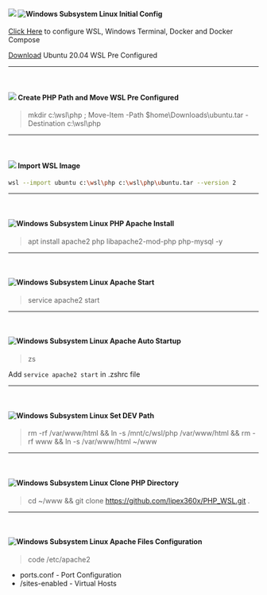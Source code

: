#### <img src="https://img.shields.io/badge/PWS-blue"> <img alt="Windows Subsystem Linux" src="https://img.shields.io/badge/WSL-blueviolet"> Initial Config ####

[Click Here](https://gist.github.com/lipex360x/7825fe10c297f54c2b32d7ec26b536b1) to configure WSL, Windows Terminal, Docker and Docker Compose

[Download](https://1drv.ms/u/s!AqYs4J3iWwfnpN8qvmtiKG1Iy_2D5w?e=8V12sD) Ubuntu 20.04 WSL Pre Configured

---
<br />

#### <img src="https://img.shields.io/badge/PWS-blue"> Create PHP Path and Move WSL Pre Configured ###

> mkdir c:\wsl\php ; Move-Item -Path $home\Downloads\ubuntu.tar -Destination c:\wsl\php

---
<br />

#### <img src="https://img.shields.io/badge/PWS-blue"> Import WSL Image ####

```sh
wsl --import ubuntu c:\wsl\php c:\wsl\php\ubuntu.tar --version 2
```

---
<br />


#### <img alt="Windows Subsystem Linux" src="https://img.shields.io/badge/WSL-blueviolet"> PHP Apache Install ####

> apt install apache2 php libapache2-mod-php php-mysql -y

---
<br />


#### <img alt="Windows Subsystem Linux" src="https://img.shields.io/badge/WSL-blueviolet"> Apache Start ####

> service apache2 start

---
<br />



#### <img alt="Windows Subsystem Linux" src="https://img.shields.io/badge/WSL-blueviolet"> Apache Auto Startup ####

> zs

Add `service apache2 start` in .zshrc file

---
<br />


#### <img alt="Windows Subsystem Linux" src="https://img.shields.io/badge/WSL-blueviolet"> Set DEV Path ####

> rm -rf /var/www/html && ln -s /mnt/c/wsl/php /var/www/html && rm -rf www && ln -s /var/www/html ~/www

---
<br />

#### <img alt="Windows Subsystem Linux" src="https://img.shields.io/badge/WSL-blueviolet"> Clone PHP Directory ####

> cd ~/www && git clone https://github.com/lipex360x/PHP_WSL.git .

---
<br />


#### <img alt="Windows Subsystem Linux" src="https://img.shields.io/badge/WSL-blueviolet"> Apache Files Configuration ####

> code /etc/apache2
* ports.conf - Port Configuration
* /sites-enabled - Virtual Hosts
